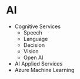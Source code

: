 # AI
- Cognitive Services
  - Speech
  - Language
  - Decision
  - Vision
  - Open AI
- AI Applied Services
- Azure Machine Learning

